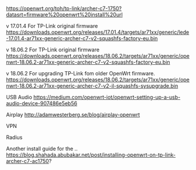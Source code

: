 

https://openwrt.org/toh/tp-link/archer-c7-1750?datasrt=firmware%20openwrt%20install%20url





v 17.01.4  For TP-Link original firmware
https://downloads.openwrt.org/releases/17.01.4/targets/ar71xx/generic/lede-17.01.4-ar71xx-generic-archer-c7-v2-squashfs-factory-eu.bin

v 18.06.2  For TP-Link original firmware
https://downloads.openwrt.org/releases/18.06.2/targets/ar71xx/generic/openwrt-18.06.2-ar71xx-generic-archer-c7-v2-squashfs-factory-eu.bin


v 18.06.2  For upgrading TP-Link fom older OpenWrt firmware.
https://downloads.openwrt.org/releases/18.06.2/targets/ar71xx/generic/openwrt-18.06.2-ar71xx-generic-archer-c7-v2-il-squashfs-sysupgrade.bin



USB Audio
https://medium.com/openwrt-iot/openwrt-setting-up-a-usb-audio-device-907486e5eb56

Airplay
http://adamwesterberg.se/blog/airplay-openwrt



VPN


Radius


Another install guide for the ..
https://blog.shahada.abubakar.net/post/installing-openwrt-on-tp-link-archer-c7-ac1750?
